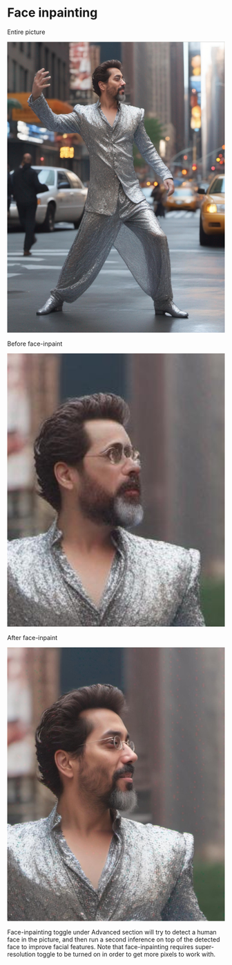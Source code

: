 # Face inpainting

<div style={{ display: "grid", 'grid-template-columns': '1fr 1fr', gap: '1.5rem' }}>
<div>
<figcaption>Entire picture</figcaption>

![source.png](./img/face-inpainting-all.jpeg)
</div>
</div>

<div style={{ display: "grid", 'grid-template-columns': '1fr 1fr', gap: '1.5rem' }}>
<div>
<figcaption>Before face-inpaint</figcaption>

![generated.png](./img/face-inpainting-before.jpeg)
</div>

<div>
<figcaption>After face-inpaint</figcaption>

![generated.png](./img/face-inpainting-after.jpeg)
</div>

</div>

Face-inpainting toggle under Advanced section will try to detect a human face in the picture, and then run a second inference on top of the detected face to improve facial features.
Note that face-inpainting requires super-resolution toggle to be turned on in order to get more pixels to work with.
